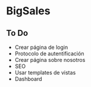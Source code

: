 # BigSales
## To Do
+ Crear página de login
+ Protocolo de autentificación
+ Crear página sobre nosotros
+ SEO
+ Usar templates de vistas
+ Dashboard
